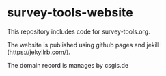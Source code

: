 # survey-tools-website

This repository includes code for survey-tools.org. 

The website is published using github pages and jekill (https://jekyllrb.com/).

The domain record is manages by csgis.de
